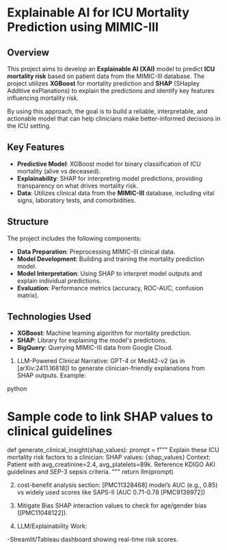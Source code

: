 # Explainable AI for ICU Mortality Prediction using MIMIC-III

## Overview

This project aims to develop an **Explainable AI (XAI)** model to predict **ICU mortality risk** based on patient data from the MIMIC-III database. The project utilizes **XGBoost** for mortality prediction and **SHAP** (SHapley Additive exPlanations) to explain the predictions and identify key features influencing mortality risk.

By using this approach, the goal is to build a reliable, interpretable, and actionable model that can help clinicians make better-informed decisions in the ICU setting.

## Key Features

- **Predictive Model**: XGBoost model for binary classification of ICU mortality (alive vs deceased).
- **Explainability**: SHAP for interpreting model predictions, providing transparency on what drives mortality risk.
- **Data**: Utilizes clinical data from the **MIMIC-III** database, including vital signs, laboratory tests, and comorbidities.

## Structure

The project includes the following components:

- **Data Preparation**: Preprocessing MIMIC-III clinical data.
- **Model Development**: Building and training the mortality prediction model.
- **Model Interpretation**: Using SHAP to interpret model outputs and explain individual predictions.
- **Evaluation**: Performance metrics (accuracy, ROC-AUC, confusion matrix).

## Technologies Used

- **XGBoost**: Machine learning algorithm for mortality prediction.
- **SHAP**: Library for explaining the model's predictions.
- **BigQuery**: Querying MIMIC-III data from Google Cloud.

1. LLM-Powered Clinical Narrative: GPT-4 or Med42-v2 (as in [arXiv:2411.16818]) to generate clinician-friendly explanations from SHAP outputs.
Example:

python
# Sample code to link SHAP values to clinical guidelines
def generate_clinical_insight(shap_values):
    prompt = f"""
    Explain these ICU mortality risk factors to a clinician:
    SHAP values: {shap_values}
    Context: Patient with avg_creatinine=2.4, avg_platelets=89k.
    Reference KDIGO AKI guidelines and SEP-3 sepsis criteria.
    """
    return llm(prompt)


2. cost-benefit analysis section:
[PMC11328468]
model’s AUC (e.g., 0.85) vs widely used scores like SAPS-II (AUC 0.71-0.78 [PMC9139972])

3. Mitigate Bias 
SHAP interaction values to check for age/gender bias ([PMC11048122]).

4. LLM/Explainability Work:

-Streamlit/Tableau dashboard showing real-time risk scores.


